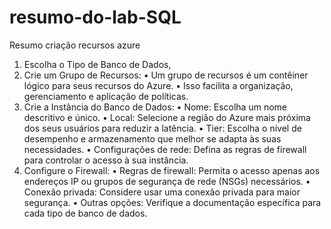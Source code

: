 # resumo-do-lab-SQL
Resumo criação recursos azure
1. Escolha o Tipo de Banco de Dados,
2. Crie um Grupo de Recursos:
•	Um grupo de recursos é um contêiner lógico para seus recursos do Azure.
•	Isso facilita a organização, gerenciamento e aplicação de políticas.
3. Crie a Instância do Banco de Dados:
•	Nome: Escolha um nome descritivo e único.
•	Local: Selecione a região do Azure mais próxima dos seus usuários para reduzir a latência.
•	Tier: Escolha o nível de desempenho e armazenamento que melhor se adapta às suas necessidades.
•	Configurações de rede: Defina as regras de firewall para controlar o acesso à sua instância.
4. Configure o Firewall:
•	Regras de firewall: Permita o acesso apenas aos endereços IP ou grupos de segurança de rede (NSGs) necessários.
•	Conexão privada: Considere usar uma conexão privada para maior segurança.
•	Outras opções: Verifique a documentação específica para cada tipo de banco de dados.

